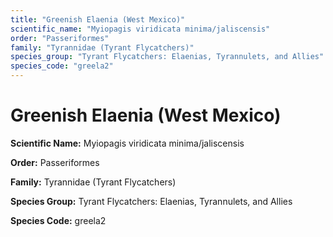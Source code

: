 ```yaml
---
title: "Greenish Elaenia (West Mexico)"
scientific_name: "Myiopagis viridicata minima/jaliscensis"
order: "Passeriformes"
family: "Tyrannidae (Tyrant Flycatchers)"
species_group: "Tyrant Flycatchers: Elaenias, Tyrannulets, and Allies"
species_code: "greela2"
---
```


# Greenish Elaenia (West Mexico)

**Scientific Name:** Myiopagis viridicata minima/jaliscensis

**Order:** Passeriformes

**Family:** Tyrannidae (Tyrant Flycatchers)

**Species Group:** Tyrant Flycatchers: Elaenias, Tyrannulets, and Allies

**Species Code:** greela2
